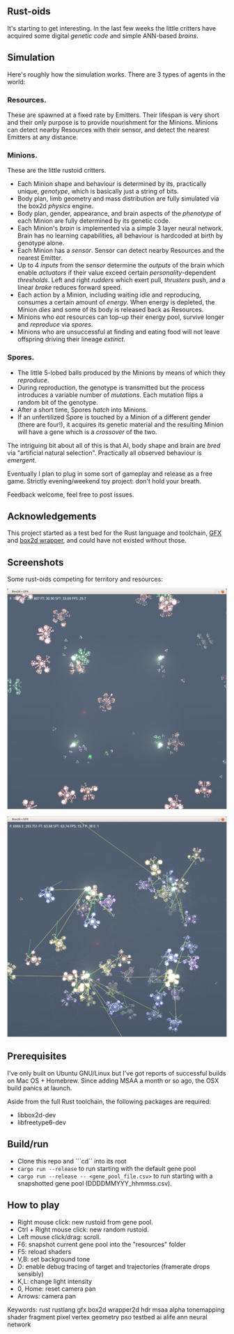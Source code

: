 ## Rust-oids

It's starting to get interesting. In the last few weeks the little critters have acquired some digital *genetic code* and simple ANN-based *brains*.

## Simulation

Here's roughly how the simulation works. There are 3 types of agents in the world:

### Resources. 
These are spawned at a fixed rate by Emitters. Their lifespan is very short and their only purpose is to provide nourishment for the Minions. Minions can detect nearby Resources with their sensor, and detect the nearest Emitters at any distance.

### Minions. 
These are the little rustoid critters.
- Each Minion shape and behaviour is determined by its, practically unique, *genotype*, which is basically just a string of bits.
- Body plan, limb geometry and mass distribution are fully simulated via the box2d *physics* engine.
- Body plan, gender, appearance, and brain aspects of the *phenotype* of each Minion are fully determined by its genetic code.
- Each Minion's *brain* is implemented via a simple 3 layer neural network. Brain has no learning capabilities, all behaviour is hardcoded at birth by genotype alone.
- Each Minion has a *sensor*. Sensor can detect nearby Resources and the nearest Emitter.
- Up to 4 *inputs* from the *sensor* determine the *outputs* of the brain which enable *actuators* if their value exceed certain *personality*-dependent *thresholds*. Left and right *rudders* which exert pull, *thrusters* push, and a linear *brake* reduces forward speed.
- Each action by a Minion, including waiting idle and reproducing, consumes a certain amount of *energy*. When energy is depleted, the Minion *dies* and some of its body is released back as Resources.
- Minions who *eat* resources can top-up their energy pool, survive longer and *reproduce* via *spores*.
- Minions who are unsuccessful at finding and eating food will not leave offspring driving their lineage *extinct*. 

### Spores.
- The little 5-lobed balls produced by the Minions by means of which they *reproduce*.
- During reproduction, the genotype is transmitted but the process introduces a variable number of *mutations*. Each mutation flips a random bit of the genotype.
- After a short time, Spores *hatch* into Minions.
- If an unfertilized Spore is touched by a Minion of a different gender (there are four!), it acquires its genetic material and the resulting Minion will have a gene which is a *crossover* of the two.

The intriguing bit about all of this is that AI, body shape and brain are *bred* via "artificial natural selection". Practically all observed behaviour is *emergent*.

Eventually I plan to plug in some sort of gameplay and release as a free game. Strictly evening/weekend toy project: don't hold your breath.

Feedback welcome, feel free to post issues.

## Acknowledgements

This project started as a test bed for the Rust language and toolchain, [GFX](https://github.com/gfx-rs/gfx) and [box2d wrapper](https://github.com/Bastacyclop/rust_box2d), and could have not existed without those.

## Screenshots

Some rust-oids competing for territory and resources:

![screenshot](img/screenshot_008.png)

![screenshot](img/screenshot_007.png)

## Prerequisites

I've only built on Ubuntu GNU/Linux but I've got reports of successful builds on Mac OS + Homebrew. Since adding MSAA a month or so ago, the OSX build panics at launch.

Aside from the full Rust toolchain, the following packages are required:

- libbox2d-dev
- libfreetype6-dev

## Build/run

- Clone this repo and ```cd`` into its root
- ```cargo run --release``` to run starting with the default gene pool
- ```cargo run --release -- <gene_pool_file.csv>``` to run starting with a snapshotted gene pool (DDDDMMYYY_hhmmss.csv).

## How to play

- Right mouse click: new rustoid from gene pool.
- Ctrl + Right mouse click: new random rustoid.
- Left mouse click/drag: scroll.
- F6: snapshot current gene pool into the "resources" folder
- F5: reload shaders
- V,B: set background tone
- D: enable debug tracing of target and trajectories (framerate drops sensibly)
- K,L: change light intensity
- 0, Home: reset camera pan
- Arrows: camera pan

Keywords: rust rustlang gfx box2d wrapper2d hdr msaa alpha tonemapping shader fragment pixel vertex geometry pso testbed ai alife ann neural network
